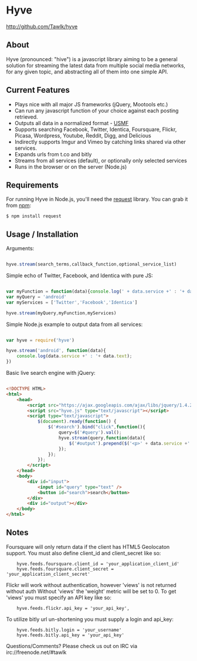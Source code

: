 # Hyve #

  <http://github.com/Tawlk/hyve>


## About ##

  Hyve (pronounced: "hive") is a javascript library aiming to be a general
  solution for streaming the latest data from multiple social media networks,
  for any given topic, and abstracting all of them into one simple API.


## Current Features ##

  * Plays nice with all major JS frameworks (jQuery, Mootools etc.)
  * Can run any javascript function of your choice against each posting retrieved.
  * Outputs all data in a normalized format - [USMF][]
  * Supports searching Facebook, Twitter, Identica, Foursquare, Flickr, Picasa, Wordpress, Youtube, Reddit, Digg, and Delicious
  * Indirectly supports Imgur and Vimeo by catching links shared via other services.
  * Expands urls from t.co and bitly
  * Streams from all services (default), or optionally only selected services
  * Runs in the browser or on the server (Node.js)

[USMF]: https://github.com/Tawlk/hyve/wiki/Unified-Social-Media-Format-(USMF)


## Requirements ##

For running Hyve in Node.js, you'll need the [request][] library. You can grab
it from [npm][]:

    $ npm install request

[request]: https://github.com/mikeal/request
[npm]:     http://npmjs.org


## Usage / Installation ##

Arguments:

```javascript

hyve.stream(search_terms,callback_function,optional_service_list)

```

Simple echo of Twitter, Facebook, and Identica with pure JS:

```javascript

var myFunction = function(data){console.log(' + data.service +' : '+ data.text  +')}
var myQuery = 'android'
var myServices = ['Twitter','Facebook','Identica']

hyve.stream(myQuery,myFunction,myServices)

```

Simple Node.js example to output data from all services:

```javascript

var hyve = require('hyve')

hyve.stream('android', function(data){
    console.log(data.service +' : '+ data.text);
})

```

Basic live search engine with jQuery:

```html

<!DOCTYPE HTML>
<html>
    <head>
        <script src="https://ajax.googleapis.com/ajax/libs/jquery/1.4.2/jquery.min.js"></script>
        <script src="hyve.js" type="text/javascript"></script>
        <script type="text/javascript">
            $(document).ready(function() {
                $('#search').bind("click",function(){
                    query=$('#query').val();
                    hyve.stream(query,function(data){
                        $('#output').prepend($('<p>' + data.service +' : '+ data.text  +'</p>'))
                    });
                });
            });
        </script>
    </head>
    <body>
        <div id="input">
            <input id="query" type="text" />
            <button id="search">search</button>
        </div>
        <div id="output"></div>
    </body>
</html>

```

## Notes ##

  Foursquare will only return data if the client has HTML5 Geolocaton support.
  You must also define client_id and client_secret like so:

        hyve.feeds.foursquare.client_id = 'your_application_client_id'
        hyve.feeds.foursquare.client_secret = 'your_application_client_secret'

  Flickr will work without authentication, however 'views' is not returned without auth
  Without 'views' the 'weight' metric will be set to 0.
  To get 'views' you must specify an API key like so:

        hyve.feeds.flickr.api_key = 'your_api_key',

  To utilize bitly url un-shortening you must supply a login and api_key:

        hyve.feeds.bitly.login = 'your_username'
        hyve.feeds.bitly.api_key = 'your_api_key'

  Questions/Comments? Please check us out on IRC via irc://freenode.net/#tawlk
